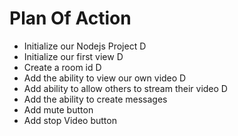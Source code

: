 # Plan Of Action
- Initialize our Nodejs Project D
- Initialize our first view D
- Create a room id D
- Add the ability to view our own video D
- Add ability to allow others to stream their video D
- Add the ability to create messages
- Add mute button
- Add stop Video button